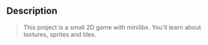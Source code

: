 ## Description
> This project is a small 2D game with minilibx. You'll learn about textures, sprites and tiles.
